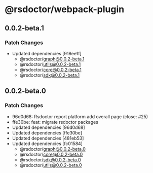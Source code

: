 # @rsdoctor/webpack-plugin

## 0.0.2-beta.1

### Patch Changes

- Updated dependencies [918ee1f]
  - @rsdoctor/graph@0.0.2-beta.1
  - @rsdoctor/utils@0.0.2-beta.1
  - @rsdoctor/core@0.0.2-beta.1
  - @rsdoctor/sdk@0.0.2-beta.1

## 0.0.2-beta.0

### Patch Changes

- 96d0d68: Rsdoctor report platform add overall page (close: #25)
- ffe30be: feat: migrate rsdoctor packages
- Updated dependencies [96d0d68]
- Updated dependencies [ffe30be]
- Updated dependencies [481eb53]
- Updated dependencies [fc01584]
  - @rsdoctor/graph@0.0.2-beta.0
  - @rsdoctor/core@0.0.2-beta.0
  - @rsdoctor/sdk@0.0.2-beta.0
  - @rsdoctor/utils@0.0.2-beta.0
